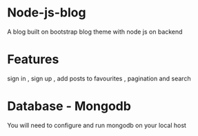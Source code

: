 # Node-js-blog
A blog built on bootstrap blog theme with node js on backend
# Features 
 sign in , sign up , add posts to favourites , pagination and search 
 # Database - Mongodb 
 You will need to configure and run mongodb on your local host 
